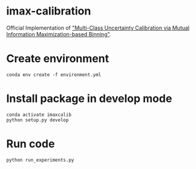 # imax-calibration
Official Implementation of ["Multi-Class Uncertainty Calibration via Mutual Information Maximization-based Binning"](https://arxiv.org/abs/2006.13092).



# Create environment
```
conda env create -f environment.yml
```

# Install package in develop mode
```
conda activate imaxcalib 
python setup.py develop
```

# Run code
```
python run_experiments.py
```

